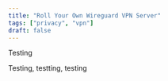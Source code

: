 ```yaml
---
title: "Roll Your Own Wireguard VPN Server"
tags: ["privacy", "vpn"]
draft: false
---
```


Testing

<!--more-->

Testing, testting, testing

